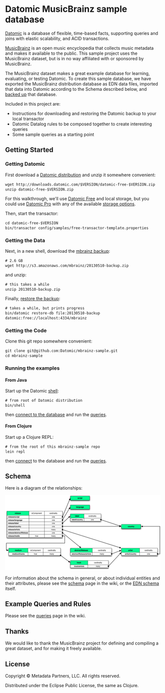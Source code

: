 # Datomic MusicBrainz sample database

[Datomic](http://datomic.com) is a database of flexible, time-based
facts, supporting queries and joins with elastic scalability, and ACID
transactions.

[MusicBrainz](http://musicbrainz.org) is an open music encyclopedia
that collects music metadata and makes it available to the public.
This sample project uses the MusicBrainz dataset, but is in no way
affiliated with or sponsored by MusicBrainz.

The MusicBrainz dataset makes a great example database for learning,
evaluating, or testing Datomic.  To create this sample database, we have
exported the MusicBrainz distribution database as EDN data files,
imported that data into Datomic according to the Schema described
below, and [backed up](http://docs.datomic.com/backup.html) that
database.

Included in this project are:

* Instructions for downloading and restoring the Datomic backup to your local transactor
* Datomic Datalog rules to be composed together to create interesting queries
* Some sample queries as a starting point

## Getting Started

### Getting Datomic

First download a
[Datomic distribution](http://www.datomic.com/get-datomic.html) and
unzip it somewhere convenient:

    wget http://downloads.datomic.com/$VERSION/datomic-free-$VERSION.zip
    unzip datomic-free-$VERSION.zip

For this walkthrough, we'll use
[Datomic Free](http://downloads.datomic.com/free.html) and local
storage, but you could use
[Datomic Pro](http://downloads.datomic.com/pro.html) with any of the
available [storage options](http://docs.datomic.com/storage.html).

Then, start the transactor:

    cd datomic-free-$VERSION
    bin/transactor config/samples/free-transactor-template.properties

### Getting the Data

Next, in a new shell, download the
[mbrainz backup](http://s3.amazonaws.com/mbrainz/20130510-backup.zip):

    # 2.6 GB
    wget http://s3.amazonaws.com/mbrainz/20130510-backup.zip

and unzip:

    # this takes a while
    unzip 20130510-backup.zip

Finally, [restore the backup](http://docs.datomic.com/backup.html):

    # takes a while, but prints progress
    bin/datomic restore-db file:20130510-backup datomic:free://localhost:4334/mbrainz

### Getting the Code

Clone this git repo somewhere convenient:

    git clone git@github.com:Datomic/mbrainz-sample.git
    cd mbrainz-sample

### Running the examples

#### From Java

Start up the Datomic [shell](http://docs.datomic.com/shell.html):

    # from root of Datomic distribution
    bin/shell

then
[connect to the database](http://docs.datomic.com/javadoc/datomic/Peer.html#connect(java.lang.Object))
and run the [queries](//github.com/Datomic/mbrainz-sample/wiki/Queries).

#### From Clojure

Start up a Clojure REPL:

    # from the root of this mbrainz-sample repo
    lein repl

then
[connect](http://docs.datomic.com/clojure/index.html#datomic.api/connect)
to the database and run the [queries](//github.com/Datomic/mbrainz-sample/wiki/Queries).

## Schema

Here is a diagram of the relationships:

![Mbrainz Relationships](relationships.png)

For information about the schema in general, or about individual
entities and their attributes, please see the
[schema](//github.com/Datomic/mbrainz-sample/wiki/Schema) page in the
wiki, or the [EDN schema](schema.edn) itself.

## Example Queries and Rules

Please see the
[queries](//github.com/Datomic/mbrainz-sample/wiki/Queries) page in
the wiki.

## Thanks

We would like to thank the MusicBrainz project for defining and
compiling a great dataset, and for making it freely available.

## License

Copyright © Metadata Partners, LLC. All rights reserved.

Distributed under the Eclipse Public License, the same as Clojure.
